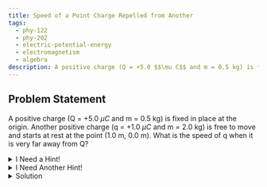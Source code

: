 ```yaml
---
title: Speed of a Point Charge Repelled from Another
tags:
  - phy-122
  - phy-202
  - electric-potential-energy
  - electromagnetism
  - algebra
description: A positive charge (Q = +5.0 $$\mu C$$ and m = 0.5 kg) is fixed in place at the origin. Another positive charge (q = +1.0 $$\mu C$$ and m = 2.0 kg) is free to move and starts at rest at the point (1.0 m, 0.0 m). What is the speed of q when it is very far away from Q?
---
```


## Problem Statement

A positive charge (Q = +5.0 $\mu C$ and m = 0.5 kg) is fixed in place at the origin. Another positive charge (q = +1.0 $\mu C$ and m = 2.0 kg) is free to move and starts at rest at the point (1.0 m, 0.0 m). What is the speed of q when it is very far away from Q?

<details>
  <summary>I Need a Hint!</summary>
  <p>The Coulomb force between the two point charges will change as q moves away from Q. This is because the magnitude of the force is inversely proportional to the square of the distance between the particles. Solving this problem using electric force would involve some calculus to take this changing force into account.</p>

  <p>But there is a simpler way to do it with some algebra! Think about how the change in electric potential energy of the system relates to kinetic energy. In other words, think about the Conservation of Energy!</p>
</details>

<details>
  <summary>I Need Another Hint!</summary>
  <p>If the two point charges are "very far away" from each other, we will often make the assumption that they are infinitely far apart from each other. This simplifies our analysis because the electric potential energy of two charged particles that are infinitely far apart is equal to zero.</p>
</details>

<details>
  <summary>Solution</summary>
  <p>We can use the law of Conservation of Energy to solve this problem. Originally, the two point charges are separated by a distance of 1.0 m and are at rest. Thus, the total energy of the system is the electric potential energy of the two point charges:</p>

  $$
  \begin{align}
  U &= \frac{kQq}{r} \\
  &= \frac{(8.99 \times 10^9 \: N m^2 / C^2)(+5.0 \: \mu C)(+1.0 \: \mu C)}{1.0 m} \\
  &= 0.04495 \: J
  \end{align}
  $$

  <p>When the point charges are "very far apart", the electric potential energy between them is equal to zero since the energy is inversely proportional to the distance between the charges. Thus, all of the initial potential energy gets converted into kinetic energy. Since only q is free to move:</p>

  $$
  0.04495 \: J = KE_q = \frac{1}{2} (2.0 \:kg) v^2
  $$

  Thus, we get that:

  $$
  v = 0.21 \: m/s
  $$
</details>
